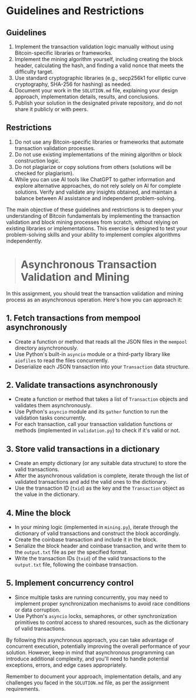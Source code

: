 # Guidelines and Restrictions

## Guidelines

1. Implement the transaction validation logic manually without using Bitcoin-specific libraries or frameworks.
2. Implement the mining algorithm yourself, including creating the block header, calculating the hash, and finding a valid nonce that meets the difficulty target.
3. Use standard cryptographic libraries (e.g., secp256k1 for elliptic curve cryptography, SHA-256 for hashing) as needed.
4. Document your work in the `SOLUTION.md` file, explaining your design approach, implementation details, results, and conclusions.
5. Publish your solution in the designated private repository, and do not share it publicly or with peers.

## Restrictions

1. Do not use any Bitcoin-specific libraries or frameworks that automate transaction validation processes.
2. Do not use existing implementations of the mining algorithm or block construction logic.
3. Do not plagiarize or copy solutions from others (solutions will be checked for plagiarism).
4. While you can use AI tools like ChatGPT to gather information and explore alternative approaches, do not rely solely on AI for complete solutions. Verify and validate any insights obtained, and maintain a balance between AI assistance and independent problem-solving.

The main objective of these guidelines and restrictions is to deepen your understanding of Bitcoin fundamentals by implementing the transaction validation and block mining processes from scratch, without relying on existing libraries or implementations. This exercise is designed to test your problem-solving skills and your ability to implement complex algorithms independently.


># Asynchronous Transaction Validation and Mining

In this assignment, you should treat the transaction validation and mining process as an asynchronous operation. Here's how you can approach it:
## 1. Fetch transactions from mempool asynchronously

- Create a function or method that reads all the JSON files in the `mempool` directory asynchronously.
- Use Python's built-in `asyncio` module or a third-party library like `aiofiles` to read the files concurrently.
- Deserialize each JSON transaction into your `Transaction` data structure.

## 2. Validate transactions asynchronously

- Create a function or method that takes a list of `Transaction` objects and validates them asynchronously.
- Use Python's `asyncio` module and its `gather` function to run the validation tasks concurrently.
- For each transaction, call your transaction validation functions or methods (implemented in `validation.py`) to check if it's valid or not.

## 3. Store valid transactions in a dictionary

- Create an empty dictionary (or any suitable data structure) to store the valid transactions.
- After the asynchronous validation is complete, iterate through the list of validated transactions and add the valid ones to the dictionary.
- Use the transaction ID (`txid`) as the key and the `Transaction` object as the value in the dictionary.

## 4. Mine the block

- In your mining logic (implemented in `mining.py`), iterate through the dictionary of valid transactions and construct the block accordingly.
- Create the coinbase transaction and include it in the block.
- Serialize the block header and coinbase transaction, and write them to the `output.txt` file as per the specified format.
- Write the transaction IDs (`txid`) of the valid transactions to the `output.txt` file, following the coinbase transaction.

## 5. Implement concurrency control

- Since multiple tasks are running concurrently, you may need to implement proper synchronization mechanisms to avoid race conditions or data corruption.
- Use Python's `asyncio` locks, semaphores, or other synchronization primitives to control access to shared resources, such as the dictionary of valid transactions.

By following this asynchronous approach, you can take advantage of concurrent execution, potentially improving the overall performance of your solution. However, keep in mind that asynchronous programming can introduce additional complexity, and you'll need to handle potential exceptions, errors, and edge cases appropriately.

Remember to document your approach, implementation details, and any challenges you faced in the `SOLUTION.md` file, as per the assignment requirements.
